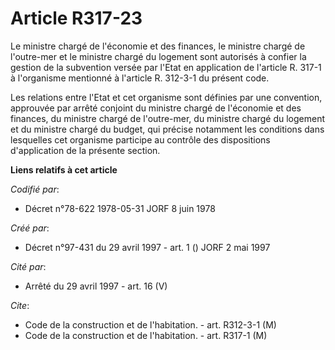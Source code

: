 # Article R317-23

Le ministre chargé de l'économie et des finances, le ministre chargé de l'outre-mer et le ministre chargé du logement sont
autorisés à confier la gestion de la subvention versée par l'Etat en application de l'article R. 317-1 à l'organisme
mentionné à l'article R. 312-3-1 du présent code.

Les relations entre l'Etat et cet organisme sont définies par une convention, approuvée par arrêté conjoint du ministre
chargé de l'économie et des finances, du ministre chargé de l'outre-mer, du ministre chargé du logement et du ministre chargé
du budget, qui précise notamment les conditions dans lesquelles cet organisme participe au contrôle des dispositions
d'application de la présente section.

**Liens relatifs à cet article**

_Codifié par_:

  - Décret n°78-622 1978-05-31 JORF 8 juin 1978

_Créé par_:

  - Décret n°97-431 du 29 avril 1997 - art. 1 () JORF 2 mai 1997

_Cité par_:

  - Arrêté du 29 avril 1997 - art. 16 (V)

_Cite_:

  - Code de la construction et de l'habitation. - art. R312-3-1 (M)
  - Code de la construction et de l'habitation. - art. R317-1 (M)
